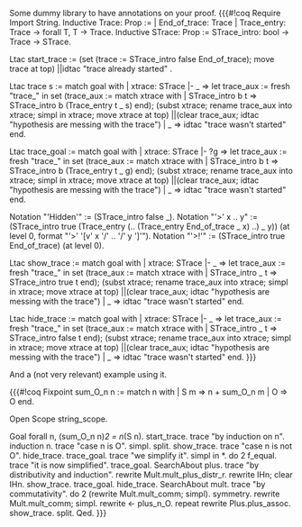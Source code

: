 Some dummy library to have annotations on your proof.
{{{#!coq
Require Import String.
Inductive Trace: Prop :=
| End_of_trace: Trace
| Trace_entry: Trace -> forall T, T -> Trace.
Inductive STrace: Prop :=
 STrace_intro: bool -> Trace -> STrace.

Ltac start_trace :=
  (set (trace := STrace_intro false End_of_trace);
   move trace at top)
||idtac "trace already started"
.

Ltac trace s :=
 match goal with
 | xtrace: STrace |- _
  => let trace_aux := fresh "trace_" in
     set (trace_aux :=
          match xtrace with
          | STrace_intro b t =>
            STrace_intro b (Trace_entry t _ s)
          end);
     (subst xtrace; rename trace_aux into xtrace;
      simpl in xtrace; move xtrace at top)
   ||(clear trace_aux;
      idtac "hypothesis are messing with the trace")
 | _ => idtac "trace wasn't started"
 end.

Ltac trace_goal :=
 match goal with
 | xtrace: STrace |- ?g
  => let trace_aux := fresh "trace_" in
     set (trace_aux :=
          match xtrace with
          | STrace_intro b t =>
            STrace_intro b (Trace_entry t _ g)
          end);
     (subst xtrace; rename trace_aux into xtrace;
      simpl in xtrace; move xtrace at top)
   ||(clear trace_aux;
      idtac "hypothesis are messing with the trace")
 | _ => idtac "trace wasn't started"
 end.

Notation "'Hidden'" := (STrace_intro false _).
Notation "'>' x .. y" :=
 (STrace_intro true (Trace_entry (.. (Trace_entry End_of_trace _ x) ..) _ y))
 (at level 0,
  format "'>' '[v' x '/' .. '/' y ']'").
Notation "'>!'" := (STrace_intro true End_of_trace) (at level 0).

Ltac show_trace :=
 match goal with
 | xtrace: STrace |- _
  => let trace_aux := fresh "trace_" in
     set (trace_aux :=
          match xtrace with
          | STrace_intro _ t =>
            STrace_intro true t
          end);
     (subst xtrace; rename trace_aux into xtrace;
      simpl in xtrace; move xtrace at top)
   ||(clear trace_aux;
      idtac "hypothesis are messing with the trace")
 | _ => idtac "trace wasn't started"
 end.

Ltac hide_trace :=
 match goal with
 | xtrace: STrace |- _
  => let trace_aux := fresh "trace_" in
     set (trace_aux :=
          match xtrace with
          | STrace_intro _ t =>
            STrace_intro false t
          end);
     (subst xtrace; rename trace_aux into xtrace;
      simpl in xtrace; move xtrace at top)
   ||(clear trace_aux;
      idtac "hypothesis are messing with the trace")
 | _ => idtac "trace wasn't started"
 end.
}}}

And a (not very relevant) example using it.

{{{#!coq
Fixpoint sum_O_n n :=
 match n with
 | S m => n + sum_O_n m
 | O => O
 end.

Open Scope string_scope.

Goal forall n, (sum_O_n n)*2 = n*(S n).
 start_trace.
 trace "by induction on n".
 induction n.
  trace "case n is O".
  simpl.
  split.
 show_trace.
 trace "case n is not O".
 hide_trace.
 trace_goal.
 trace "we simplify it".
 simpl in *.
 do 2 f_equal.
 trace "it is now simplified".
 trace_goal.
SearchAbout plus.
 trace "by distributivity and induction".
 rewrite Mult.mult_plus_distr_r.
 rewrite IHn; clear IHn.
 show_trace.
 trace_goal.
 hide_trace.
SearchAbout mult.
 trace "by commutativity".
 do 2 (rewrite Mult.mult_comm; simpl).
 symmetry.
 rewrite Mult.mult_comm; simpl.
 rewrite <- plus_n_O.
 repeat rewrite Plus.plus_assoc.
 show_trace.
 split.
Qed.
}}}
